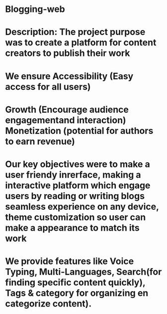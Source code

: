 # Blogging-web
# Description: The project purpose was to create a platform for content creators to publish their work

# We ensure Accessibility (Easy access for all users)

# Growth (Encourage audience engagementand interaction) Monetization (potential for authors to earn revenue)

 # Our key objectives were to make a user friendy inrerface, making a interactive platform which engage users by reading or writing blogs seamless experience on any device, theme customization so user can make a appearance to match its work

 # We provide features like Voice Typing, Multi-Languages, Search(for finding specific content quickly), Tags & category for organizing en categorize content).
